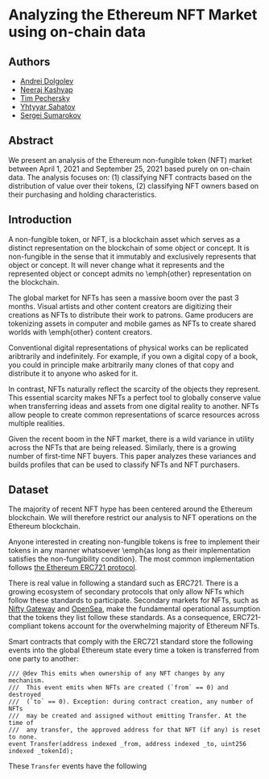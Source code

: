 # Analyzing the Ethereum NFT Market using on-chain data

## Authors

- [Andrei Dolgolev](https://github.com/Andrei-Dolgolev)
- [Neeraj Kashyap](https://github.com/zomglings)
- [Tim Pechersky](https://github.com/peersky)
- [Yhtyyar Sahatov](https://github.com/yhtiyar)
- [Sergei Sumarokov](https://github.com/kompotkot)

## Abstract
We present an analysis of the Ethereum non-fungible token (NFT) market between April 1, 2021 and
September 25, 2021 based purely on on-chain data. The analysis focuses on: (1) classifying NFT contracts
based on the distribution of value over their tokens, (2) classifying NFT owners based on their
purchasing and holding characteristics.

## Introduction

A non-fungible token, or NFT, is a blockchain asset which serves as a distinct representation on the blockchain
of some object or concept. It is non-fungible in the sense that it immutably and exclusively represents that object or concept.
It will never change what it represents and the represented object or concept admits no \emph{other} representation
on the blockchain.

The global market for NFTs has seen a massive boom over the past 3 months. Visual artists and other content
creators are digitizing their creations as NFTs to distribute their work to patrons. Game producers are
tokenizing assets in computer and mobile games as NFTs to create shared worlds with \emph{other} content
creators.

Conventional digital representations of physical works can be replicated aribtrarily and indefinitely.
For example, if you own a digital copy of a book, you could in principle make arbitrarily many clones
of that copy and distribute it to anyone who asked for it.

In contrast, NFTs naturally reflect the scarcity of the objects they represent. This essential scarcity
makes NFTs a perfect tool to globally conserve value when transferring ideas and assets from one digital reality
to another. NFTs allow people to create common representations of scarce resources across multiple realities.

Given the recent boom in the NFT market, there is a wild variance in utility across the NFTs that are being
released. Similarly, there is a growing number of first-time NFT buyers. This paper analyzes these variances
and builds profiles that can be used to classify NFTs and NFT purchasers.

## Dataset

The majority of recent NFT hype has been centered around the Ethereum blockchain. We will therefore
restrict our analysis to NFT operations on the Ethereum blockchain.

Anyone interested in creating non-fungible tokens is free to implement their tokens in any
manner whatsoever \emph{as long as their implementation satisfies the non-fungibility condition}.
The most common implementation follows [the Ethereum ERC721 protocol](https://eips.ethereum.org/EIPS/eip-721).

There is real value in following a standard such as ERC721. There is a growing ecosystem of secondary protocols
that only allow NFTs which follow these standards to participate. Secondary markets for NFTs, such as
[Nifty Gateway](https://niftygateway.com) and [OpenSea](https://opensea.io), make the fundamental operational assumption that
the tokens they list follow these standards. As a consequence, ERC721-compliant tokens account for the overwhelming
majority of Ethereum NFTs.

Smart contracts that comply with the ERC721 standard store the following events into the global Ethereum
state every time a token is transferred from one party to another:

```
/// @dev This emits when ownership of any NFT changes by any mechanism.
///  This event emits when NFTs are created (`from` == 0) and destroyed
///  (`to` == 0). Exception: during contract creation, any number of NFTs
///  may be created and assigned without emitting Transfer. At the time of
///  any transfer, the approved address for that NFT (if any) is reset to none.
event Transfer(address indexed _from, address indexed _to, uint256 indexed _tokenId);
```

These `Transfer` events have the following

<!-- Smart contracts that comply with ERC721 write a

Date range: April 1, 2021 to September 25, 2021.

NFT means ERC721.

\section{Distribution of transfers}

Exponential v.s. Zipfian

blah blah

\bibliographystyle{amsplain}
\bibliography{nfts}

\end{document} -->
